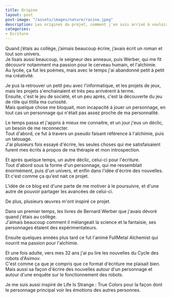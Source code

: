 ```yaml
---
title: Origine  
layout: post  
post-image: "/assets/images/nature/racine.jpeg"  
description: Les origines du projet, comment j'en suis arrivé à vouloir écrire.
categories:   
- Écriture  
---
```


Quand j’étais au collège, j’aimais beaucoup écrire, j’avais écrit un roman et tout son univers.  
Je lisais aussi beaucoup, le seigneur des anneaux, puis Werber, qui me fit découvrir notamment ma passion pour le cerveau humain, et l'alchimie.  
Au lycée, ça fut les poèmes, mais avec le temps j'ai abandonné petit à petit ma créativité. 

Je pus la retrouver un petit peu avec l'informatique, et les projets de jeux, mais les projets s'enchainaient et très peu arrivèrent à terme.  
Ensuite, c'est le jeu de société, et un peu après, c'est la découverte du jeu de rôle qui titilla ma curiosité.  
Mais quelque chose me bloquait, mon incapacité à jouer un personnage, en tout cas un personnage qui n'était pas assez proche de ma personnalité. 

Le temps passa et j'appris à mieux me connaitre, et un jour j'eus un déclic, un besoin de me reconnecter.  
Tout d'abord, ce fut à travers un pseudo faisant référence à l'alchimie, puis un tatouage.  
J'ai plusieurs fois essayé d'écrire, les seules choses qui me satisfaisaient furent mes écrits à propos de ma thérapie et mon introspection. 

Et après quelque temps, un autre déclic, celui-ci pour l'écriture.  
Tout d'abord sous la forme d'un personnage, qui me ressemblait énormément, puis d'un univers, et enfin dans l'idée d'écrire des nouvelles.  
Et c'est comme ça qu'est nait ce projet.

L'idée de ce blog est d'une parte de me motiver à le poursuivre, et d'une autre de pouvoir partager les avancées de celui-ci.

De plus, plusieurs œuvres m'ont inspiré ce projet.  
  
Dans un premier temps, les livres de Bernard Werber que j'avais dévoré quand j'étais au collège.  
J'aimais beaucoup comment il mélangeait la science et la fantaisie, ses personnages étaient des expérimentateurs.  
  
Ensuite quelques années plus tard ce fut l'animé FullMetal Alchemist qui nourrit ma passion pour l'alchimie.  
  
Et une fois adulte, vers mes 32 ans j'ai pu lire les nouvelles du Cycle des robots d'Asimov.  
C'est comme ça que je compris que ce format d'écriture me plaisait bien.  
Mais aussi sa façon d'écrire des nouvelles autour d'un personnage et autour d'une enquête sur le fonctionnement des robots.  
  
Je me suis aussi inspiré de Life Is Strange : True Colors pour la façon dont le personnage principal voir les émotions des autres personnes.  

